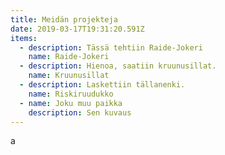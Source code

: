 ```yaml
---
title: Meidän projekteja
date: 2019-03-17T19:31:20.591Z
items:
  - description: Tässä tehtiin Raide-Jokeri
    name: Raide-Jokeri
  - description: Hienoa, saatiin kruunusillat.
    name: Kruunusillat
  - description: Laskettiin tällanenki.
    name: Riskiruudukko
  - name: Joku muu paikka
    description: Sen kuvaus
---
```

a